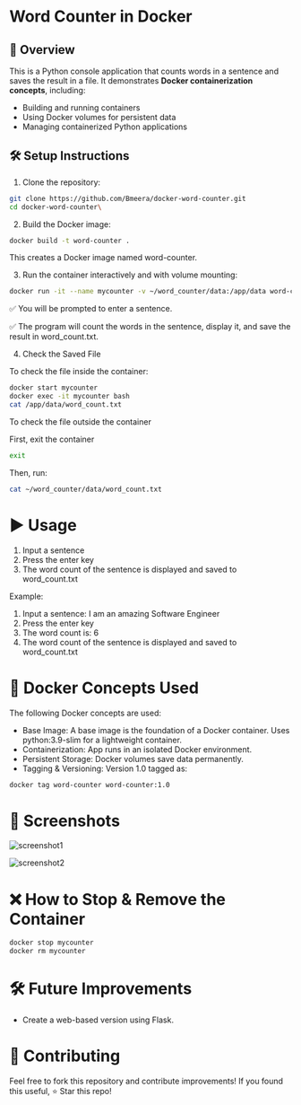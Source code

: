 # Word Counter in Docker

## 📌 Overview
This is a Python console application that counts words in a sentence and saves the result in a file. It demonstrates **Docker containerization concepts**, including:

- Building and running containers
- Using Docker volumes for persistent data
- Managing containerized Python applications

## 🛠️ Setup Instructions
1. Clone the repository:
  ```bash
git clone https://github.com/Bmeera/docker-word-counter.git
cd docker-word-counter\
``` 
 
2. Build the Docker image:
 ```bash
docker build -t word-counter .
```
This creates a Docker image named word-counter.

3. Run the container interactively and with volume mounting:
 ```bash
docker run -it --name mycounter -v ~/word_counter/data:/app/data word-counter
```
✅ You will be prompted to enter a sentence.

✅ The program will count the words in the sentence, display it, and save the result in word_count.txt.

4. Check the Saved File

To check the file inside the container:
 ```bash
docker start mycounter
docker exec -it mycounter bash
cat /app/data/word_count.txt
```

To check the file outside the container

First, exit the container

```bash
exit
```
Then, run:

```bash
cat ~/word_counter/data/word_count.txt
```

# ▶️ Usage
1. Input a sentence
2. Press the enter key
3. The word count of the sentence is displayed and saved to word_count.txt

Example:
1. Input a sentence: I am an amazing Software Engineer
2. Press the enter key
3. The word count is: 6
4. The word count of the sentence is displayed and saved to word_count.txt
   
# 🐋 Docker Concepts Used
The following Docker concepts are used:

- Base Image: A base image is the foundation of a Docker container. Uses python:3.9-slim for a lightweight container.
- Containerization: App runs in an isolated Docker environment.
- Persistent Storage: Docker volumes save data permanently.
- Tagging & Versioning: Version 1.0 tagged as:

```bash
docker tag word-counter word-counter:1.0
```

# 📸 Screenshots

![screenshot1](https://github.com/user-attachments/assets/f3dfcdb9-d33e-4425-b11d-b5d74b460ddb)


![screenshot2](https://github.com/user-attachments/assets/ceec931f-7617-4224-90ac-2386d5422352)

# ❌ How to Stop & Remove the Container

```bash
docker stop mycounter
docker rm mycounter
```
# 🛠️ Future Improvements
- Create a web-based version using Flask.

# 🤝 Contributing
Feel free to fork this repository and contribute improvements!
If you found this useful, ⭐ Star this repo!





